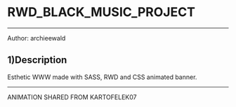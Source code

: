 # RWD_BLACK_MUSIC_PROJECT
--------------------------------
Author: archieewald

1)Description
--------------------------------
Esthetic WWW made with SASS, RWD and CSS animated banner.

*******************************
ANIMATION SHARED FROM KARTOFELEK07
